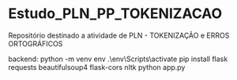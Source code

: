 # Estudo_PLN_PP_TOKENIZACAO
Repositório destinado a atividade de PLN - TOKENIZAÇÃO e ERROS ORTOGRÁFICOS

backend:
python -m venv env
.\env\Scripts\activate
pip install flask requests beautifulsoup4 flask-cors nltk
python app.py